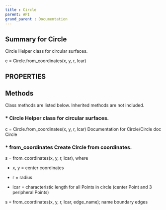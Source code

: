 ```yaml
---
title : Circle
parent: API
grand_parent : Documentation
---
```

## Summary for Circle
Circle Helper class for circular surfaces.

c = Circle.from_coordinates(x, y, r, lcar)
## PROPERTIES
## Methods
Class methods are listed below. Inherited methods are not included.
### * Circle Helper class for circular surfaces.

c = Circle.from_coordinates(x, y, r, lcar)
Documentation for Circle/Circle
doc Circle

### * from_coordinates Create Circle from coordinates.

s = from_coordinates(x, y, r, lcar), where

* x, y = center coordinates

* r = radius

* lcar = characteristic length for all Points in circle
(center Point and 3 peripheral Points)

s = from_coordinates(x, y, r, lcar, edge_name); name boundary
edges

